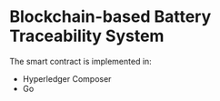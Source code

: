 # Blockchain-based Battery Traceability System
The smart contract is implemented in:

* Hyperledger Composer
* Go
